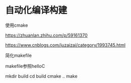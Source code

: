 自动化编译构建
============
使用cmake

https://zhuanlan.zhihu.com/p/59161370

https://www.cnblogs.com/juzaizai/category/1993745.html

简化makefile

makefile参照helloC

mkdir build
cd build
cmake ..
make